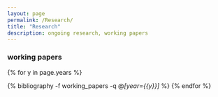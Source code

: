 ```yaml
---
layout: page
permalink: /Research/
title: "Research"
description: ongoing research, working papers
---
```


### working papers
<div class="publications">

{% for y in page.years %}
  <!-- <h2 class="year">{{y}}</h2> -->
  {% bibliography -f working_papers -q @*[year={{y}}]* %}
{% endfor %}

</div>


